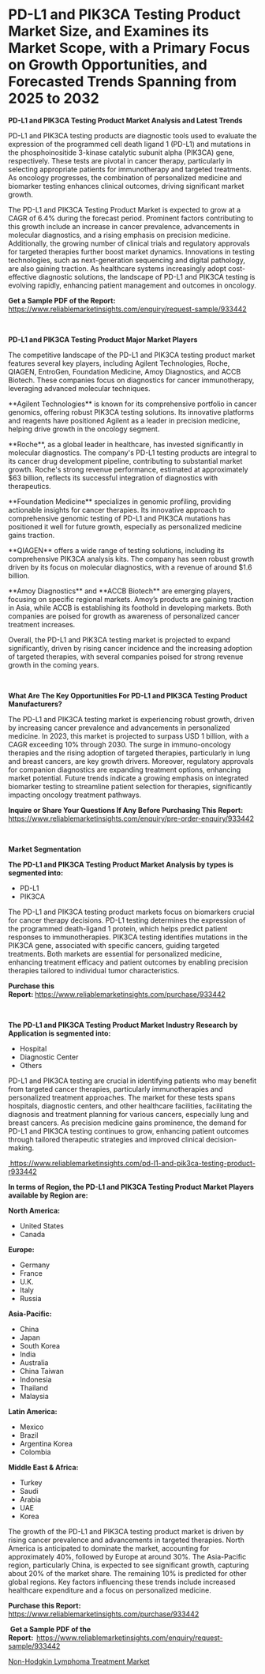 <p><h1>PD-L1 and PIK3CA Testing Product Market Size, and Examines its Market Scope, with a Primary Focus on Growth Opportunities, and Forecasted Trends Spanning from 2025 to 2032</h1></p><p><strong>PD-L1 and PIK3CA Testing Product Market Analysis and Latest Trends</strong></p>
<p><p>PD-L1 and PIK3CA testing products are diagnostic tools used to evaluate the expression of the programmed cell death ligand 1 (PD-L1) and mutations in the phosphoinositide 3-kinase catalytic subunit alpha (PIK3CA) gene, respectively. These tests are pivotal in cancer therapy, particularly in selecting appropriate patients for immunotherapy and targeted treatments. As oncology progresses, the combination of personalized medicine and biomarker testing enhances clinical outcomes, driving significant market growth.</p><p>The PD-L1 and PIK3CA Testing Product Market is expected to grow at a CAGR of 6.4% during the forecast period. Prominent factors contributing to this growth include an increase in cancer prevalence, advancements in molecular diagnostics, and a rising emphasis on precision medicine. Additionally, the growing number of clinical trials and regulatory approvals for targeted therapies further boost market dynamics. Innovations in testing technologies, such as next-generation sequencing and digital pathology, are also gaining traction. As healthcare systems increasingly adopt cost-effective diagnostic solutions, the landscape of PD-L1 and PIK3CA testing is evolving rapidly, enhancing patient management and outcomes in oncology.</p></p>
<p><strong>Get a Sample PDF of the Report:&nbsp;</strong> <a href="https://www.reliablemarketinsights.com/enquiry/request-sample/933442?utm_campaign=3317&utm_medium=2&utm_source=Github&utm_content=ia&utm_term=08032025&utm_id=pd-l1-and-pik3ca-testing-product">https://www.reliablemarketinsights.com/enquiry/request-sample/933442</a></p>
<p>&nbsp;</p>
<p><strong>PD-L1 and PIK3CA Testing Product Major Market Players</strong></p>
<p><p>The competitive landscape of the PD-L1 and PIK3CA testing product market features several key players, including Agilent Technologies, Roche, QIAGEN, EntroGen, Foundation Medicine, Amoy Diagnostics, and ACCB Biotech. These companies focus on diagnostics for cancer immunotherapy, leveraging advanced molecular techniques.</p><p>**Agilent Technologies** is known for its comprehensive portfolio in cancer genomics, offering robust PIK3CA testing solutions. Its innovative platforms and reagents have positioned Agilent as a leader in precision medicine, helping drive growth in the oncology segment.</p><p>**Roche**, as a global leader in healthcare, has invested significantly in molecular diagnostics. The company's PD-L1 testing products are integral to its cancer drug development pipeline, contributing to substantial market growth. Roche's strong revenue performance, estimated at approximately $63 billion, reflects its successful integration of diagnostics with therapeutics.</p><p>**Foundation Medicine** specializes in genomic profiling, providing actionable insights for cancer therapies. Its innovative approach to comprehensive genomic testing of PD-L1 and PIK3CA mutations has positioned it well for future growth, especially as personalized medicine gains traction.</p><p>**QIAGEN** offers a wide range of testing solutions, including its comprehensive PIK3CA analysis kits. The company has seen robust growth driven by its focus on molecular diagnostics, with a revenue of around $1.6 billion.</p><p>**Amoy Diagnostics** and **ACCB Biotech** are emerging players, focusing on specific regional markets. Amoy’s products are gaining traction in Asia, while ACCB is establishing its foothold in developing markets. Both companies are poised for growth as awareness of personalized cancer treatment increases.</p><p>Overall, the PD-L1 and PIK3CA testing market is projected to expand significantly, driven by rising cancer incidence and the increasing adoption of targeted therapies, with several companies poised for strong revenue growth in the coming years.</p></p>
<p>&nbsp;</p>
<p><strong>What Are The Key Opportunities For PD-L1 and PIK3CA Testing Product Manufacturers?</strong></p>
<p><p>The PD-L1 and PIK3CA testing market is experiencing robust growth, driven by increasing cancer prevalence and advancements in personalized medicine. In 2023, this market is projected to surpass USD 1 billion, with a CAGR exceeding 10% through 2030. The surge in immuno-oncology therapies and the rising adoption of targeted therapies, particularly in lung and breast cancers, are key growth drivers. Moreover, regulatory approvals for companion diagnostics are expanding treatment options, enhancing market potential. Future trends indicate a growing emphasis on integrated biomarker testing to streamline patient selection for therapies, significantly impacting oncology treatment pathways.</p></p>
<p><strong>Inquire or Share Your Questions If Any Before Purchasing This Report:</strong> <a href="https://www.reliablemarketinsights.com/enquiry/pre-order-enquiry/933442?utm_campaign=3317&utm_medium=2&utm_source=Github&utm_content=ia&utm_term=08032025&utm_id=pd-l1-and-pik3ca-testing-product">https://www.reliablemarketinsights.com/enquiry/pre-order-enquiry/933442</a></p>
<p>&nbsp;</p>
<p><strong>Market Segmentation</strong></p>
<p><strong>The PD-L1 and PIK3CA Testing Product Market Analysis by types is segmented into:</strong></p>
<p><ul><li>PD-L1</li><li>PIK3CA</li></ul></p>
<p><p>The PD-L1 and PIK3CA testing product markets focus on biomarkers crucial for cancer therapy decisions. PD-L1 testing determines the expression of the programmed death-ligand 1 protein, which helps predict patient responses to immunotherapies. PIK3CA testing identifies mutations in the PIK3CA gene, associated with specific cancers, guiding targeted treatments. Both markets are essential for personalized medicine, enhancing treatment efficacy and patient outcomes by enabling precision therapies tailored to individual tumor characteristics.</p></p>
<p><strong>Purchase this Report:&nbsp;</strong><a href="https://www.reliablemarketinsights.com/purchase/933442?utm_campaign=3317&utm_medium=2&utm_source=Github&utm_content=ia&utm_term=08032025&utm_id=pd-l1-and-pik3ca-testing-product">https://www.reliablemarketinsights.com/purchase/933442</a></p>
<p>&nbsp;</p>
<p><strong>The PD-L1 and PIK3CA Testing Product Market Industry Research by Application is segmented into:</strong></p>
<p><ul><li>Hospital</li><li>Diagnostic Center</li><li>Others</li></ul></p>
<p><p>PD-L1 and PIK3CA testing are crucial in identifying patients who may benefit from targeted cancer therapies, particularly immunotherapies and personalized treatment approaches. The market for these tests spans hospitals, diagnostic centers, and other healthcare facilities, facilitating the diagnosis and treatment planning for various cancers, especially lung and breast cancers. As precision medicine gains prominence, the demand for PD-L1 and PIK3CA testing continues to grow, enhancing patient outcomes through tailored therapeutic strategies and improved clinical decision-making.</p></p>
<p><a href="https://www.reliablemarketinsights.com/pd-l1-and-pik3ca-testing-product-r933442?utm_campaign=3317&utm_medium=2&utm_source=Github&utm_content=ia&utm_term=08032025&utm_id=pd-l1-and-pik3ca-testing-product">&nbsp;https://www.reliablemarketinsights.com/pd-l1-and-pik3ca-testing-product-r933442</a></p>
<p><strong>In terms of Region, the PD-L1 and PIK3CA Testing Product Market Players available by Region are:</strong></p>
<p>
    <p> <strong> North America: </strong>
        <ul>
            <li>United States</li>
            <li>Canada</li>
        </ul>
        </p> 
    <p> <strong> Europe: </strong>
        <ul>
            <li>Germany</li>
            <li>France</li>
            <li>U.K.</li>
            <li>Italy</li>
            <li>Russia</li>
        </ul>
        </p> 
    <p> <strong> Asia-Pacific: </strong>
        <ul>
            <li>China</li>
            <li>Japan</li>
            <li>South Korea</li>
            <li>India</li>
            <li>Australia</li>
            <li>China Taiwan</li>
            <li>Indonesia</li>
            <li>Thailand</li>
            <li>Malaysia</li>
        </ul>
        </p> 
    <p> <strong> Latin America: </strong>
        <ul>
            <li>Mexico</li>
            <li>Brazil</li>
            <li>Argentina Korea</li>
            <li>Colombia</li>
        </ul>
        </p> 
    <p> <strong> Middle East & Africa: </strong>
        <ul>
            <li>Turkey</li>
            <li>Saudi</li>
            <li>Arabia</li>
            <li>UAE</li>
            <li>Korea</li>
        </ul>
    </p>
    </p>
<p><p>The growth of the PD-L1 and PIK3CA testing product market is driven by rising cancer prevalence and advancements in targeted therapies. North America is anticipated to dominate the market, accounting for approximately 40%, followed by Europe at around 30%. The Asia-Pacific region, particularly China, is expected to see significant growth, capturing about 20% of the market share. The remaining 10% is predicted for other global regions. Key factors influencing these trends include increased healthcare expenditure and a focus on personalized medicine.</p></p>
<p><strong>Purchase this Report: </strong><a href="https://www.reliablemarketinsights.com/purchase/933442?utm_campaign=3317&utm_medium=2&utm_source=Github&utm_content=ia&utm_term=08032025&utm_id=pd-l1-and-pik3ca-testing-product">https://www.reliablemarketinsights.com/purchase/933442</a></p>
<p>&nbsp;<strong>Get a Sample PDF of the Report:&nbsp;&nbsp;</strong><a href="https://www.reliablemarketinsights.com/enquiry/request-sample/933442?utm_campaign=3317&utm_medium=2&utm_source=Github&utm_content=ia&utm_term=08032025&utm_id=pd-l1-and-pik3ca-testing-product">https://www.reliablemarketinsights.com/enquiry/request-sample/933442</a></p>
<p><strong></strong></p>
<p><p><a href="https://github.com/porstheftyux/Market-Research-Report-List-1/blob/main/non-hodgkin-lymphoma-treatment-market.md?utm_campaign=3317&utm_medium=2&utm_source=Github&utm_content=ia&utm_term=08032025&utm_id=pd-l1-and-pik3ca-testing-product">Non-Hodgkin Lymphoma Treatment Market</a></p></p>